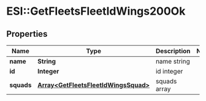 # ESI::GetFleetsFleetIdWings200Ok

## Properties
Name | Type | Description | Notes
------------ | ------------- | ------------- | -------------
**name** | **String** | name string | 
**id** | **Integer** | id integer | 
**squads** | [**Array&lt;GetFleetsFleetIdWingsSquad&gt;**](GetFleetsFleetIdWingsSquad.md) | squads array | 


